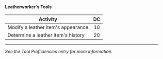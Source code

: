 #### Leatherworker's Tools
| Activity                           |  DC |
|------------------------------------|:---:|
| Modify a leather item's appearance |  10 |
| Determine a leather item's history |  20 |

---
*See the Tool Proficiencies entry for more information.*